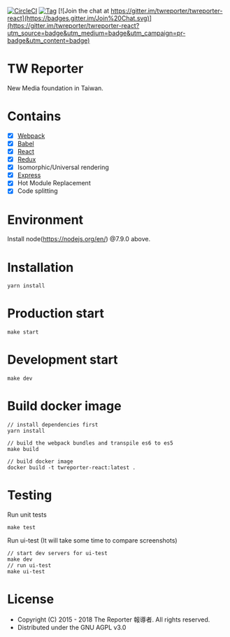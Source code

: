 [![CircleCI](https://circleci.com/gh/twreporter/twreporter-react/tree/master.svg?style=shield)](https://circleci.com/gh/twreporter/twreporter-react/tree/master)
[![Tag](https://img.shields.io/github/tag/twreporter/twreporter-react.svg)](https://github.com/twreporter/twreporter-react/tags)
[![Join the chat at https://gitter.im/twreporter/twreporter-react](https://badges.gitter.im/Join%20Chat.svg)](https://gitter.im/twreporter/twreporter-react?utm_source=badge&utm_medium=badge&utm_campaign=pr-badge&utm_content=badge)

# TW Reporter
New Media foundation in Taiwan.

# Contains
- [x] [Webpack](https://webpack.github.io)
- [x] [Babel](https://babeljs.io/)
- [x] [React](https://facebook.github.io/react/)
- [x] [Redux](https://github.com/reactjs/redux)
- [x] Isomorphic/Universal rendering
- [x] [Express](https://github.com/expressjs/express.git)
- [x] Hot Module Replacement
- [x] Code splitting

# Environment
Install node(https://nodejs.org/en/) @7.9.0 above.

# Installation
`yarn install`

# Production start
`make start`

# Development start
`make dev`

# Build docker image
```
// install dependencies first
yarn install

// build the webpack bundles and transpile es6 to es5
make build

// build docker image
docker build -t twreporter-react:latest .
```

# Testing

Run unit tests

```
make test
```

Run ui-test (It will take some time to compare screenshots)

```
// start dev servers for ui-test
make dev
// run ui-test
make ui-test
```

# License
* Copyright (C) 2015 - 2018 The Reporter 報導者. All rights reserved.
* Distributed under the GNU AGPL v3.0
